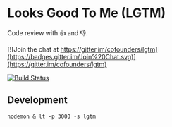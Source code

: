# Looks Good To Me (LGTM)
Code review with :+1: and :-1:.

[![Join the chat at https://gitter.im/cofounders/lgtm](https://badges.gitter.im/Join%20Chat.svg)](https://gitter.im/cofounders/lgtm)

[![Build Status](https://img.shields.io/codeship/2246d6c0-0833-0133-b703-025d73056a1f.svg)](https://codeship.com/projects/90230)

## Development

```
nodemon & lt -p 3000 -s lgtm
```
